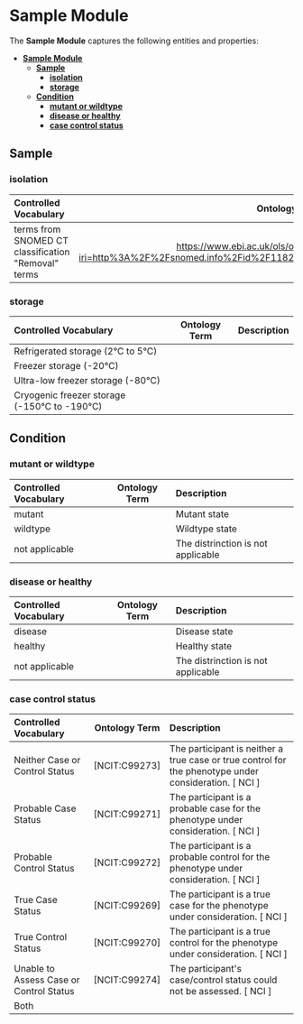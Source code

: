 # **Sample Module**

The **Sample Module** captures the following entities and properties:
- [**Sample Module**](#sample-module)
  - [**Sample**](#sample)
    - [**isolation**](#isolation)
    - [**storage**](#storage)
  - [**Condition**](#condition)
    - [**mutant or wildtype**](#mutant-or-wildtype)
    - [**disease or healthy**](#disease-or-healthy)
    - [**case control status**](#case-control-status)

## **Sample**

### **isolation**

| Controlled Vocabulary                               |                                                            Ontology Term                                                             | Description |
| :-------------------------------------------------- | :----------------------------------------------------------------------------------------------------------------------------------: | :---------- |
| terms from SNOMED CT classification "Removal" terms | https://www.ebi.ac.uk/ols/ontologies/snomed/terms?iri=http%3A%2F%2Fsnomed.info%2Fid%2F118292001&lang=en&viewMode=All&siblings=false# |             |

### **storage**

| Controlled Vocabulary                        | Ontology Term | Description |
| :------------------------------------------- | :-----------: | :---------- |
| Refrigerated storage (2°C to 5°C)            |               |             |
| Freezer storage (-20°C)                      |               |             |
| Ultra-low freezer storage (-80°C)            |               |             |
| Cryogenic freezer storage (-150°C to -190°C) |               |             |


## **Condition**

### **mutant or wildtype**

| Controlled Vocabulary | Ontology Term | Description                        |
| :-------------------- | :-----------: | :--------------------------------- |
| mutant                |               | Mutant state                       |
| wildtype              |               | Wildtype state                     |
| not applicable        |               | The distrinction is not applicable |

### **disease or healthy**

| Controlled Vocabulary | Ontology Term | Description                        |
| :-------------------- | :-----------: | :--------------------------------- |
| disease               |               | Disease state                      |
| healthy               |               | Healthy state                      |
| not applicable        |               | The distrinction is not applicable |

### **case control status**

| Controlled Vocabulary                   | Ontology Term | Description                                                                                           |
| :-------------------------------------- | :-----------: | :---------------------------------------------------------------------------------------------------- |
| Neither Case or Control Status          | [NCIT:C99273] | The participant is neither a true case or true control for the phenotype under consideration. [ NCI ] |
| Probable Case Status                    | [NCIT:C99271] | The participant is a probable case for the phenotype under consideration. [ NCI ]                     |
| Probable Control Status                 | [NCIT:C99272] | The participant is a probable control for the phenotype under consideration. [ NCI ]                  |
| True Case Status                        | [NCIT:C99269] | The participant is a true case for the phenotype under consideration. [ NCI ]                         |
| True Control Status                     | [NCIT:C99270] | The participant is a true control for the phenotype under consideration. [ NCI ]                      |
| Unable to Assess Case or Control Status | [NCIT:C99274] | The participant's case/control status could not be assessed. [ NCI ]                                  |
| Both                                    |               |                                                                                                       |
